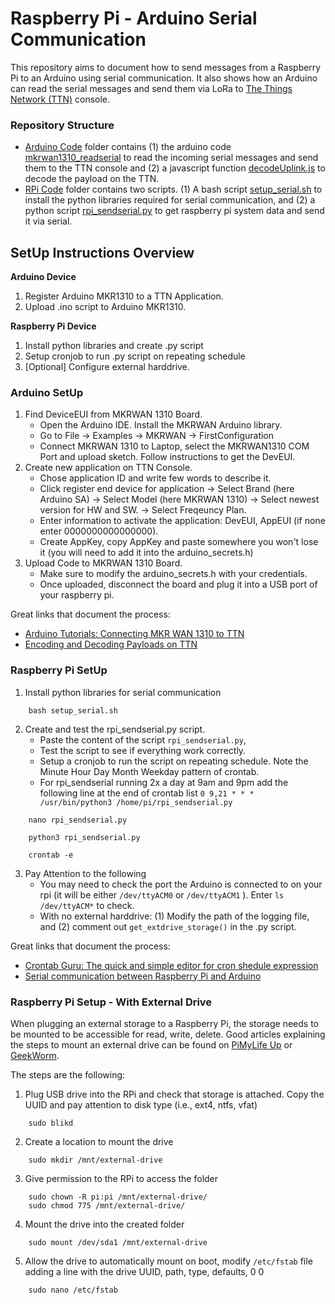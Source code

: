 # Raspberry Pi - Arduino Serial Communication 

This repository aims to document how to send messages from a Raspberry Pi to an Arduino using serial communication. It also shows how an Arduino can read the serial messages and send them via LoRa to [The Things Network (TTN)](https://console.cloud.thethings.network/) console. 

### Repository Structure
- [Arduino Code](/Arduino%20Code/) folder contains (1) the arduino code [mkrwan1310_readserial](/Arduino%20Code/mkrwan1310_readserial) to read the incoming serial messages and send them to the TTN console and (2) a javascript function [decodeUplink.js](/Arduino%20Code/decodeUplink.js) to decode the payload on the TTN.
- [RPi Code](/RPi%20Code/) folder contains two scripts. (1) A bash script [setup_serial.sh](/RPi%20Code/setup_serial.sh) to install the python libraries required for serial communication, and (2) a python script [rpi_sendserial.py](/RPi%20Code/rpi_sendserial.py) to get raspberry pi system data and send it via serial. 

## SetUp Instructions Overview
**Arduino Device**
1. Register Arduino MKR1310 to a TTN Application.
2. Upload .ino script to Arduino MKR1310.

**Raspberry Pi Device**
1. Install python libraries and create .py script
2. Setup cronjob to run .py script on repeating schedule
3. [Optional] Configure external harddrive.

### Arduino SetUp 
1. Find DeviceEUI from MKRWAN 1310 Board. 
    - Open the Arduino IDE. Install the MKRWAN Arduino library.
    - Go to File -> Examples -> MKRWAN -> FirstConfiguration 
    - Connect MKRWAN 1310 to Laptop, select the MKRWAN1310 COM Port and upload sketch. Follow instructions to get the DevEUI. 
2. Create new application on TTN Console.
    - Chose application ID and write few words to describe it. 
    - Click register end device for application -> Select Brand (here Arduino SA) -> Select Model (here MKRWAN 1310) -> Select newest version for HW and SW. -> Select Freqeuncy Plan. 
    - Enter information to activate the application: DevEUI, AppEUI (if none enter 0000000000000000). 
    - Create AppKey, copy AppKey and paste somewhere you won't lose it (you will need to add it into the arduino_secrets.h) 
3. Upload Code to MKRWAN 1310 Board. 
    - Make sure to modify the arduino_secrets.h with your credentials.
    - Once uploaded, disconnect the board and plug it into a USB port of your raspberry pi. 

Great links that document the process: 
- [Arduino Tutorials: Connecting MKR WAN 1310 to TTN](https://docs.arduino.cc/tutorials/mkr-wan-1310/the-things-network)
- [Encoding and Decoding Payloads on TTN](https://core-electronics.com.au/guides/encoding-and-decoding-payloads-on-the-things-network/)

### Raspberry Pi SetUp
1. Install python libraries for serial communication
```
    bash setup_serial.sh
```
2. Create and test the rpi_sendserial.py script. 
    - Paste the content of the script `rpi_sendserial.py`, 
    - Test the script to see if everything work correctly. 
    - Setup a cronjob to run the script on repeating schedule. Note the Minute Hour Day Month Weekday pattern of crontab.
    - For rpi_sendserial running 2x a day at 9am and 9pm add the following line at the end of crontab list `0 9,21 * * * /usr/bin/python3 /home/pi/rpi_sendserial.py`
```
    nano rpi_sendserial.py 
```
```
    python3 rpi_sendserial.py 
```
```
    crontab -e
```
3. Pay Attention to the following
    - You may need to check the port the Arduino is connected to on your rpi (it will be either `/dev/ttyACM0` or `/dev/ttyACM1` ). Enter `ls /dev/ttyACM*` to check. 
    - With no external harddrive: (1) Modify the path of the logging file, and (2) comment out `get_extdrive_storage()` in the .py script. 

Great links that document the process: 
- [Crontab Guru: The quick and simple editor for cron shedule expression](https://crontab.guru/)
- [Serial communication between Raspberry Pi and Arduino](https://www.aranacorp.com/en/serial-communication-between-raspberry-pi-and-arduino/)

### Raspberry Pi Setup - With External Drive

When plugging an external storage to a Raspberry Pi, the storage needs to be mounted to be accessible for read, write, delete. Good articles explaining the steps to mount an external drive can be found on [PiMyLife Up](https://pimylifeup.com/raspberry-pi-mount-usb-drive/) or [GeekWorm](https://geekworm.com/blogs/news/how-to-mount-usb-storage-on-raspberry-pi).

The steps are the following:
1. Plug USB drive into the RPi and check that storage is attached. Copy the UUID and pay attention to disk type (i.e., ext4, ntfs, vfat)
```
    sudo blikd 
```
2. Create a location to mount the drive
```
    sudo mkdir /mnt/external-drive 
```
3. Give permission to the RPi to access the folder
```
    sudo chown -R pi:pi /mnt/external-drive/
    sudo chmod 775 /mnt/external-drive/
```
4. Mount the drive into the created folder
```
    sudo mount /dev/sda1 /mnt/external-drive
```
5. Allow the drive to automatically mount on boot, modify `/etc/fstab` file adding a line with the drive UUID, path, type, defaults, 0 0
```
    sudo nano /etc/fstab
```
